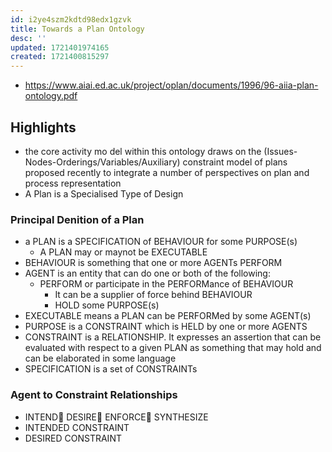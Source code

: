 ```yaml
---
id: i2ye4szm2kdtd98edx1gzvk
title: Towards a Plan Ontology
desc: ''
updated: 1721401974165
created: 1721400815297
---
```


- https://www.aiai.ed.ac.uk/project/oplan/documents/1996/96-aiia-plan-ontology.pdf


## Highlights

- the core activity mo del within this ontology draws on the <inova> (Issues-Nodes-Orderings/Variables/Auxiliary) constraint model of plans proposed recently to integrate a number of perspectives on plan and process representation
- A Plan is a Specialised Type of Design

### Principal Denition of a Plan
- a PLAN is a SPECIFICATION of BEHAVIOUR for some PURPOSE(s)
  - A PLAN may or maynot be EXECUTABLE
- BEHAVIOUR is something that one or more AGENTs PERFORM
- AGENT is an entity that can do one or both of the following:
  - PERFORM or participate in the PERFORMance of BEHAVIOUR 
    - It can be a supplier of force behind BEHAVIOUR
    - HOLD some PURPOSE(s)
- EXECUTABLE means a PLAN can be PERFORMed by some AGENT(s)
- PURPOSE is a CONSTRAINT which is HELD by one or more AGENTS
- CONSTRAINT is a RELATIONSHIP. It expresses an assertion that can be evaluated with respect to a given PLAN as something that may hold and can be elaborated in some language
- SPECIFICATION is a set of CONSTRAINTs

### Agent to Constraint Relationships

- INTEND DESIRE ENFORCE SYNTHESIZE
- INTENDED CONSTRAINT
- DESIRED CONSTRAINT